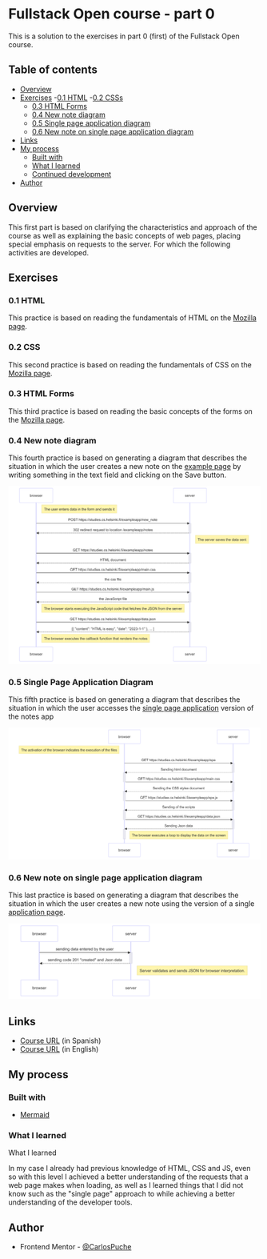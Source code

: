 # Fullstack Open course - part 0

This is a solution to the exercises in part 0 (first) of the Fullstack Open course.

## Table of contents

- [Overview](#overview)
- [Exercises](#exercises)
    -[0.1 HTML](#0.1-html)
    -[0.2 CSSs](#0.2-css)
  - [0.3 HTML Forms](#0.3-html-forms)
  - [0.4 New note diagram](#0.4-new-note-diagram)
  - [0.5 Single page application diagram](#0.5-single-page-application-diagram)
  - [0.6 New note on single page application diagram](#0.6-new-note-on-single-page-application-diagram)
- [Links](#links)
- [My process](#my-process)
  - [Built with](#built-with)
  - [What I learned](#what-i-learned)
  - [Continued development](#continued-development)
- [Author](#author)

## Overview

This first part is based on clarifying the characteristics and approach of the course as well as explaining the basic concepts of web pages, placing special emphasis on requests to the server. For which the following activities are developed.

## Exercises

### 0.1 HTML

This practice is based on reading the fundamentals of HTML on the [Mozilla page](https://developer.mozilla.org/es/docs/Learn/Getting_started_with_the_web/HTML_basics).


### 0.2 CSS

This second practice is based on reading the fundamentals of CSS on the [Mozilla page](https://developer.mozilla.org/es/docs/Learn/Getting_started_with_the_web/CSS_basics).


### 0.3 HTML Forms

This third practice is based on reading the basic concepts of the forms on the [Mozilla page](https://developer.mozilla.org/es/docs/Learn/Forms/Your_first_form).


### 0.4 New note diagram

This fourth practice is based on generating a diagram that describes the situation in which the user creates a new note on the [example page](https://studies.cs.helsinki.fi/exampleapp/notes) by writing something in the text field and clicking on the Save button.

![](./Diagrams/0.4%20New%20note%20diagram.png)


### 0.5 Single Page Application Diagram

This fifth practice is based on generating a diagram that describes the situation in which the user accesses the [single page application](https://studies.cs.helsinki.fi/exampleapp/spa.) version of the notes app

![](./Diagrams/0.5%20Single%20Page%20Application%20Diagram.png)


### 0.6 New note on single page application diagram

This last practice is based on generating a diagram that describes the situation in which the user creates a new note using the version of a single [application page](https://studies.cs.helsinki.fi/exampleapp/spa ).

![](./Diagrams/0.6%20New%20note%20in%20single%20page%20application%20diagram.png)


## Links

- [Course URL](https://fullstackopen.com/es/) (in Spanish)
- [Course URL](https://fullstackopen.com/en/) (in English)


## My process

### Built with

- [Mermaid](https://mermaid.js.org/#/)


### What I learned

What I learned

In my case I already had previous knowledge of HTML, CSS and JS, even so with this level I achieved a better understanding of the requests that a web page makes when loading, as well as I learned things that I did not know such as the "single page" approach to while achieving a better understanding of the developer tools.


## Author

- Frontend Mentor - [@CarlosPuche](https://www.frontendmentor.io/profile/CMP2007)